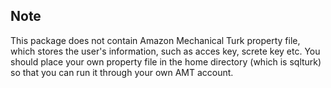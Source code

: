 ## Note
This package does not contain Amazon Mechanical Turk
property file, which stores the user's information,
such as acces key, screte key etc. You should place
your own property file in the home directory (which
is sqlturk) so that you can run it through your own
AMT account.
